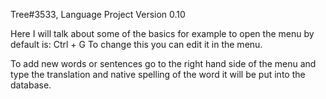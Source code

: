 Tree#3533, Language Project
Version 0.10

Here I will talk about some of the basics for example to open the menu by default is:
Ctrl + G To change this you can edit it in the menu.

To add new words or sentences go to the right hand side of the menu and type the translation
and native spelling of the word it will be put into the database.
